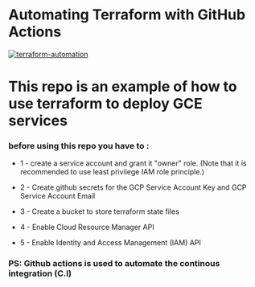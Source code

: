 # Automating Terraform with GitHub Actions

[![terraform-automation](https://github.com/MonsieurDa/deploy_gcp_terraform_module/actions/workflows/terraform.yml/badge.svg?branch=master)](https://github.com/MonsieurDa/deploy_gcp_terraform_module/actions/workflows/terraform.yml)

# This repo is an example of how to use terraform to deploy GCE services
### before using this repo you have to : 

* 1 - create a service account and grant it "owner" role. (Note that it is recommended to use least privilege IAM role principle.)

* 2 - Create github secrets for the GCP Service Account Key and GCP Service Account Email

* 3 - Create a bucket to store terraform state files

* 4 - Enable Cloud Resource Manager API

* 5 - Enable Identity and Access Management (IAM) API

### PS: Github actions is used to automate the continous integration (C.I)